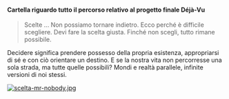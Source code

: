  #### Cartella riguardo tutto il percorso relativo al progetto finale Déjà-Vu
 
 > Scelte ... Non possiamo tornare indietro. 
Ecco perché è difficile scegliere. 
Devi fare la scelta giusta. 
Finché non scegli, tutto rimane possibile.

Decidere significa prendere possesso della propria esistenza, appropriarsi di sé e con ciò orientare un destino. E se la nostra vita non percorresse una sola strada, ma tutte quelle possibili? Mondi e realtà
parallele, infinite versioni di noi stessi.

[![scelta-mr-nobody.jpg](https://i.postimg.cc/KzByJ6jP/scelta-mr-nobody.jpg)](https://postimg.cc/dksX0S83)
